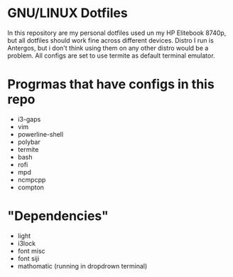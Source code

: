 # GNU/LINUX Dotfiles

In this repository are my personal dotfiles used un my HP Elitebook 8740p, but all dotfiles should work fine across different devices. Distro I run is Antergos, but i don't think using them on any other distro would be a problem. All configs are set to use termite as default terminal emulator.

# Progrmas that have configs in this repo
+ i3-gaps
+ vim
+ powerline-shell
+ polybar
+ termite
+ bash
+ rofi
+ mpd
+ ncmpcpp
+ compton

# "Dependencies"
+ light
+ i3lock
+ font misc
+ font siji
+ mathomatic (running in dropdrown terminal)
